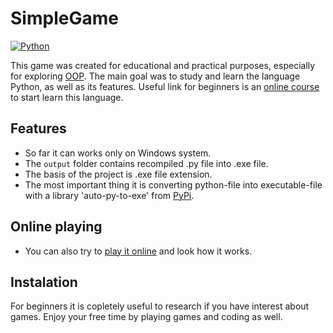 # SimpleGame

[![Python](https://img.shields.io/badge/python-3670A0?style=for-the-badge&logo=python&logoColor=ffdd54)](https://python.org)

This game was created for educational and practical purposes, especially for exploring [OOP](https://en.wikipedia.org/wiki/Object-oriented_programming).
The main goal was to study and learn the language Python, as well as its features.
Useful link for beginners is an [online course](https://letpy.com/) to start learn this language.

## Features
- So far it can works only on Windows system.
- The ```output``` folder contains recompiled .py file into .exe file. 
- The basis of the project is .exe file extension.
- The most important thing it is converting python-file into executable-file with a library 'auto-py-to-exe' from [PyPi](https://pypi.org/).
## Online playing
- You can also try to [play it online](https://apps.letpy.com/game_TicTacToe) and look how it works. 
## Instalation

For beginners it is copletely useful to research if you have interest about games.
Enjoy your free time by playing games and coding as well.
